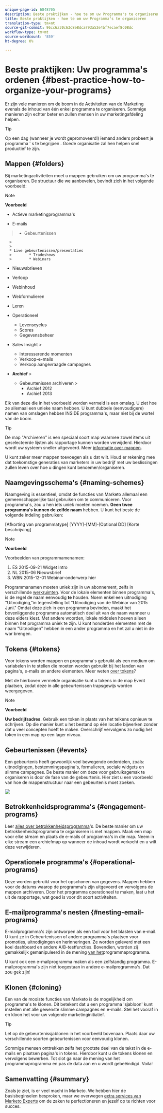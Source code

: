 ```yaml
---
unique-page-id: 6848705
description: Beste praktijken - hoe te om uw Programma's te organiseren - Marketo Docs - de Documentatie van het Product
title: Beste praktijken - hoe te om uw Programma's te organiseren
translation-type: tm+mt
source-git-commit: 96cc6a30c63c8e8dca793a52e4bf7ecaef8c08dc
workflow-type: tm+mt
source-wordcount: '859'
ht-degree: 0%

---
```



# Beste praktijken: Uw programma&#39;s ordenen {#best-practice-how-to-organize-your-programs}

Er zijn vele manieren om de boom in de Activiteiten van de Marketing evenals de inhoud van één enkel programma te organiseren. Sommige manieren zijn echter beter en zullen mensen in uw marketingafdeling helpen.

>[!TIP]
>
>Op een dag (wanneer je wordt gepromoveerd!) iemand anders probeert je programma &#39; s te begrijpen . Goede organisatie zal hen helpen snel productief te zijn.

## Mappen {#folders}

Bij marketingactiviteiten moet u mappen gebruiken om uw programma&#39;s te organiseren. De structuur die we aanbevelen, bevindt zich in het volgende voorbeeld:

>[!NOTE]
>
>**Voorbeeld**
>
>* Actieve marketingprogramma&#39;s
   >
   >    
   * E-mails
   >    * Gebeurtenissen

      >
      >        
      * Live gebeurtenissen/presentaties
      >        * Tradeshows
      >        * Webinars
   >
   * Nieuwsbrieven
   * Verloop
   * Webinhoud
   * Webformulieren
* Leren
* Operationeel

   * Levenscyclus
   * Scores
   * Gegevensbeheer
* Sales Insight >
   * Interesserende momenten
   * Verkoop-e-mails
   * Verkoop aangevraagde campagnes
* **Archief** >
   * Gebeurtenissen archiveren >
      * Archief 2012
      * Archief 2013







Elk van deze die in het voorbeeld worden vermeld is een omslag. U ziet hoe ze allemaal een unieke naam hebben. U kunt dubbele (eenvoudigere) namen van omslagen hebben INSIDE programma&#39;s, maar niet bij de wortel van de boom.

>[!TIP]
>
>De map &quot;Archiveren&quot; is een speciaal soort map waarmee zowel items uit geselecteerde lijsten als rapportage kunnen worden verwijderd. Hierdoor wordt uw systeem sneller uitgevoerd. Meer [informatie over mappen](../../../../product-docs/core-marketo-concepts/miscellaneous/understanding-folders.md).

U kunt zeker meer mappen toevoegen als u dat wilt. Houd er rekening mee dat toekomstige generaties van marketers in uw bedrijf met uw beslissingen zullen leven over hoe u dingen kunt benoemen/organiseren.

## Naamgevingsschema&#39;s {#naming-schemes}

Naamgeving is essentieel, omdat de functies van Marketo allemaal een gemeenschappelijke taal gebruiken om te communiceren. Voor programma&#39;s, zou u hen iets uniek moeten noemen. **Geen twee programma&#39;s kunnen de zelfde naam** hebben. U kunt het beste de volgende indeling gebruiken:

[Afkorting van programmatype] [YYYY]-[MM]-[Optional DD] [Korte beschrijving]

>[!NOTE]
>
>**Voorbeeld**
>
>Voorbeelden van programmamenamen:
>
>1. ES 2015-09-21 Widget Intro
>1. NL 2015-06 Nieuwsbrief
>1. WBN 2015-12-01 Webinar-onderwerp hier

>



Programmanamen moeten uniek zijn in uw abonnement, zelfs in verschillende [werkruimten](../../../../product-docs/administration/workspaces-and-person-partitions/understanding-workspaces-and-person-partitions.md).  Voor de lokale elementen binnen programma&#39;s, is de regel de naam eenvoudig **te** houden. Noem enkel een uitnodiging &quot;Uitnodiging,&quot;in tegenstelling tot &quot;Uitnodiging van de Webinar van 2015 Juni.&quot; Omdat deze zich in een programma bevinden, maakt het bovenliggende programma automatisch deel uit van de naam wanneer u deze elders kiest. Met andere woorden, lokale middelen hoeven alleen binnen het programma uniek te zijn. U kunt honderden elementen met de naam &quot;Uitnodigen&quot; hebben in een ander programma en het zal u niet in de war brengen.

## Tokens {#tokens}

Voor tokens worden mappen en programma&#39;s gebruikt als een medium om variabelen in te stellen die moeten worden gebruikt bij het landen van pagina&#39;s, e-mails en andere elementen. Meer weten [over tokens](http://docs.marketo.com/display/docs/tokens)?

Met de hierboven vermelde organisatie kunt u tokens in de map Event plaatsen, zodat deze in alle gebeurtenissen trapsgewijs worden weergegeven.

>[!NOTE]
>
>**Voorbeeld**
>
>**Uw bedrijfsadres**. Gebruik een token in plaats van het telkens opnieuw te schrijven. Op die manier kunt u het bestand op één locatie bijwerken zonder dat u veel concepten hoeft te maken. Overschrijf vervolgens zo nodig het token in een map op een lager niveau.

## Gebeurtenissen {#events}

Een gebeurtenis heeft gewoonlijk veel bewegende onderdelen, zoals: uitnodigingen, bestemmingspagina&#39;s, formulieren, sociale widgets en slimme campagnes. De beste manier om deze voor gebruiksgemak te organiseren is door de fase van de gebeurtenis. Hier ziet u een voorbeeld van hoe de mappenstructuur naar een gebeurtenis moet zoeken.

![](assets/capture.png)

## Betrokkenheidsprogramma&#39;s {#engagement-programs}

Leer [alles over betrokkenheidsprogramma](../../../../product-docs/email-marketing/drip-nurturing/creating-an-engagement-program/understanding-engagement-programs.md)&#39;s. De beste manier om uw betrokkenheidsprogramma te organiseren is met mappen. Maak een map voor elke stream en plaats de e-mails of programma&#39;s in die map. Neem in elke stream een archiefmap op wanneer de inhoud wordt verkocht en u wilt deze verwijderen.

## Operationele programma&#39;s {#operational-programs}

Deze worden gebruikt voor het opschonen van gegevens. Mappen hebben voor de datums waarop de programma&#39;s zijn uitgevoerd en vervolgens de mappen archiveren. Door het programma operationeel te maken, laat u het uit de rapportage, wat goed is voor dit soort activiteiten.

## E-mailprogramma&#39;s nesten {#nesting-email-programs}

E-mailprogramma&#39;s zijn ontworpen als een tool voor het blasten van e-mail. U kunt ze in Gebeurtenissen of andere programma&#39;s plaatsen voor promoties, uitnodigingen en herinneringen. Ze worden geleverd met een koel dashboard en andere A/B-testfuncties. Bovendien, worden zij gemakkelijk gemanipuleerd in de mening [van het](http://docs.marketo.com/display/docs/program+schedule+view)programmaprogramma.

U kunt ook een e-mailprogramma maken als een zelfstandig programma. E-mailprogramma&#39;s zijn niet toegestaan in andere e-mailprogramma&#39;s. Dat zou gek zijn!

## Klonen {#cloning}

Een van de mooiste functies van Marketo is de mogelijkheid om programma&#39;s te klonen. Dit betekent dat u een programma &#39;sjabloon&#39; kunt instellen met alle gewenste slimme campagnes en e-mails. Stel het vooraf in en kloon het voor uw volgende marketinginitiatief.

>[!TIP]
>
>Let op de gebeurtenissjablonen in het voorbeeld bovenaan. Plaats daar uw verschillende soorten gebeurtenissen voor eenvoudig klonen.

Sommige mensen onttrekken zelfs het grootste deel van de tekst in de e-mails en plaatsen pagina&#39;s in tokens. Hierdoor kunt u de tokens klonen en vervolgens bewerken. Tot slot ga naar de mening van het programmaprogramma en pas de data aan en u wordt gebeëindigd. Voila!

## Samenvatting {#summary}

Zoals je ziet, is er veel macht in Marketo. We hebben hier de basisbeginselen besproken, maar we overwegen [extra services van Marketo Experts](http://www.marketo.com/services/) om de zaken te perfectioneren en jezelf op te richten voor succes.
